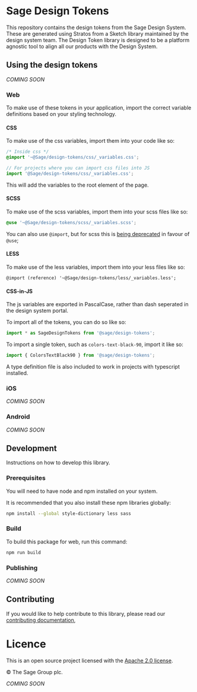 # Sage Design Tokens

This repository contains the design tokens from the Sage Design System. These are generated using Stratos from a Sketch library maintained by the design system team. The Design Token library is designed to be a platform agnostic tool to align all our products with the Design System.

## Using the design tokens

_COMING SOON_

### Web

To make use of these tokens in your application, import the correct variable definitions based on your styling technology.

#### CSS

To make use of the css variables, import them into your code like so:
```css
/* Inside css */
@import '~@Sage/design-tokens/css/_variables.css';
```
```js
// For projects where you can import css files into JS
import '@Sage/design-tokens/css/_variables.css';
```

This will add the variables to the root element of the page.

#### SCSS

To make use of the scss variables, import them into your scss files like so:
```scss
@use '~@Sage/design-tokens/scss/_variables.scss';
```

You can also use `@import`, but for scss this is [being deprecated](https://sass-lang.com/documentation/at-rules/import) in favour of `@use`;

#### LESS

To make use of the less variables, import them into your less files like so:
```less
@import (reference) '~@Sage/design-tokens/less/_variables.less';
```

#### CSS-in-JS

The js variables are exported in PascalCase, rather than dash seperated in the design system portal.

To import all of the tokens, you can do so like so:

```js
import * as SageDesignTokens from '@sage/design-tokens';
```

To import a single token, such as `colors-text-black-90`, import it like so:
```js
import { ColorsTextBlack90 } from '@sage/design-tokens';
```

A type definition file is also included to work in projects with typescript installed.

### iOS

_COMING SOON_

### Android

_COMING SOON_

## Development

Instructions on how to develop this library.

### Prerequisites

You will need to have node and npm installed on your system.

It is recommended that you also install these npm libraries globally:
```bash
npm install --global style-dictionary less sass
```

### Build

To build this package for web, run this command:

```bash
npm run build
```

### Publishing

_COMING SOON_

## Contributing

If you would like to help contribute to this library, please read our [contributing documentation](./docs/CONTRIBUTING.md),

# Licence
This is an open source project licensed with the [Apache 2.0 license](./license).

© The Sage Group plc.

_COMING SOON_